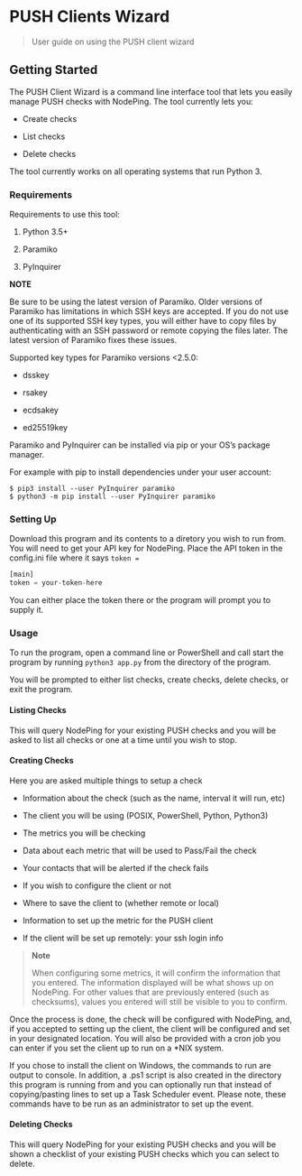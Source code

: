 # PUSH Clients Wizard

> User guide on using the PUSH client wizard

## Getting Started

The PUSH Client Wizard is a command line interface tool that lets you
easily manage PUSH checks with NodePing. The tool currently lets you:

  - Create checks

  - List checks

  - Delete checks

The tool currently works on all operating systems that run Python 3.

### Requirements

Requirements to use this tool:

1.  Python 3.5+

2.  Paramiko

3.  PyInquirer

**NOTE**

Be sure to be using the latest version of Paramiko. Older versions of
Paramiko has limitations in which SSH keys are accepted. If you do not use
one of its supported SSH key types, you will either have to copy files
by authenticating with an SSH password or remote copying the files later.
The latest version of Paramiko fixes these issues.

Supported key types for Paramiko versions <2.5.0:

- dsskey

- rsakey

- ecdsakey

- ed25519key

Paramiko and PyInquirer can be installed via pip or your OS’s package
manager.

For example with pip to install dependencies under your user account:

    $ pip3 install --user PyInquirer paramiko
    $ python3 -m pip install --user PyInquirer paramiko

### Setting Up

Download this program and its contents to a diretory you wish to run
from. You will need to get your API key for NodePing. Place the API
token in the config.ini file where it says `token =`

``` python
[main]
token = your-token-here
```

You can either place the token there or the program will prompt you to
supply it.

### Usage

To run the program, open a command line or PowerShell and call start the
program by running `python3 app.py` from the directory of the program.

You will be prompted to either list checks, create checks,
delete checks, or exit the program.

#### Listing Checks

This will query NodePing for your existing PUSH checks and you will be
asked to list all checks or one at a time until you wish to stop.

#### Creating Checks

Here you are asked multiple things to setup a check

  - Information about the check (such as the name, interval it will run,
    etc)

  - The client you will be using (POSIX, PowerShell, Python, Python3)

  - The metrics you will be checking

  - Data about each metric that will be used to Pass/Fail the check

  - Your contacts that will be alerted if the check fails
  
  - If you wish to configure the client or not

  - Where to save the client to (whether remote or local)

  - Information to set up the metric for the PUSH client

  - If the client will be set up remotely: your ssh login info
  
> **Note**
> 
> When configuring some metrics, it will confirm the information that
> you entered. The information displayed will be what shows up on
> NodePing. For other values that are previously entered (such as
> checksums), values you entered will still be visible to you to
> confirm.

Once the process is done, the check will be configured with NodePing,
and, if you accepted to setting up the client, the client will be
configured and set in your designated location. You will also be provided
with a cron job you can enter if you set the client up to run on a *NIX
system.

If you chose to install the client on Windows, the commands to run are output
to console. In addition, a .ps1 script is also created in the directory
this program is running from and you can optionally run that instead of
copying/pasting lines to set up a Task Scheduler event. Please note,
these commands have to be run as an administrator to set up the event.


#### Deleting Checks

This will query NodePing for your existing PUSH checks and you will be
shown a checklist of your existing PUSH checks which you can select to
delete.

